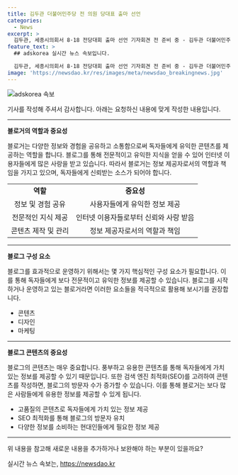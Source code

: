 ```yaml
---
title: 김두관 더불어민주당 전 의원 당대표 출마 선언
categories:
  - News
excerpt: >
  김두관, 세종시의회서 8·18 전당대회 출마 선언 기자회견 전 준비 중 - 김두관 더불어민주당 전 의원이 9일 오전 세종특별자치시의회에서 8·18 전당대회 당대표 출마 선언을 준비하며 관계자와 이야기를 나누고 있다.
feature_text: >
  ## adskorea 실시간 뉴스 속보입니다.

  김두관, 세종시의회서 8·18 전당대회 출마 선언 기자회견 전 준비 중 - 김두관 더불어민주당 전 의원이 9일 오전 세종특별자치시의회에서 8·18 전당대회 당대표 출마 선언을 준비하며 관계자와 이야기를 나누고 있다.
image: 'https://newsdao.kr/res/images/meta/newsdao_breakingnews.jpg'
---
```


<p><img src="https://newsdao.kr/res/images/meta/newsdao_breakingnews.jpg" alt="adskorea 속보" /></p>

<p>기사를 작성해 주셔서 감사합니다. 아래는 요청하신 내용에 맞게 작성한 내용입니다.</p>

<hr />

<p data-ke-size="size16"><b>블로거의 역할과 중요성</b></p>

<p data-ke-size="size16">블로거는 다양한 정보와 경험을 공유하고 소통함으로써 독자들에게 유익한 콘텐츠를 제공하는 역할을 합니다. 블로그를 통해 전문적이고 유익한 지식을 얻을 수 있어 인터넷 이용자들에게 많은 사랑을 받고 있습니다. 따라서 블로거는 정보 제공자로서의 역할과 책임을 가지고 있으며, 독자들에게 신뢰받는 소스가 되어야 합니다.</p>

<table>
    <tbody>
        <tr>
            <td style="text-align: center; height: 17px;"><b>역할</b></td>
            <td style="text-align: center; height: 17px;"><b>중요성</b></td>
        </tr>
        <tr>
            <td style="text-align: center; height: 17px;">정보 및 경험 공유</td>
            <td style="text-align: center; height: 17px;">사용자들에게 유익한 정보 제공</td>
        </tr>
        <tr>
            <td style="text-align: center; height: 17px;">전문적인 지식 제공</td>
            <td style="text-align: center; height: 17px;">인터넷 이용자들로부터 신뢰와 사랑 받음</td>
        </tr>
        <tr>
            <td style="text-align: center; height: 17px;">콘텐츠 제작 및 관리</td>
            <td style="text-align: center; height: 17px;">정보 제공자로서의 역할과 책임</td>
        </tr>
    </tbody>
</table>

<hr>

<p data-ke-size="size16"><b>블로그 구성 요소</b></p>

<p data-ke-size="size16">블로그를 효과적으로 운영하기 위해서는 몇 가지 핵심적인 구성 요소가 필요합니다. 이를 통해 독자들에게 보다 전문적이고 유익한 정보를 제공할 수 있습니다. 블로그를 시작하거나 운영하고 있는 블로거라면 이러한 요소들을 적극적으로 활용해 보시기를 권장합니다.</p>

<ul>
    <li>콘텐츠</li>
    <li>디자인</li>
    <li>마케팅</li>
</ul>

<hr>

<p data-ke-size="size16"><b>블로그 콘텐츠의 중요성</b></p>

<p data-ke-size="size16">블로그의 콘텐츠는 매우 중요합니다. 풍부하고 유용한 콘텐츠를 통해 독자들에게 가치 있는 정보를 제공할 수 있기 때문입니다. 또한 검색 엔진 최적화(SEO)를 고려하여 콘텐츠를 작성하면, 블로그의 방문자 수가 증가할 수 있습니다. 이를 통해 블로거는 보다 많은 사람들에게 유용한 정보를 제공할 수 있게 됩니다.</p>

<ul>
    <li>고품질의 콘텐츠로 독자들에게 가치 있는 정보 제공</li>
    <li>SEO 최적화를 통해 블로그의 방문자 유치</li>
    <li>다양한 정보를 소비하는 현대인들에게 필요한 정보 제공</li>
</ul>

<hr />

<p>위 내용을 참고해 새로운 내용을 추가하거나 보완해야 하는 부분이 있을까요?</p>
실시간 뉴스 속보는, <a href="https://newsdao.kr" rel="dofollow">https://newsdao.kr</a>


